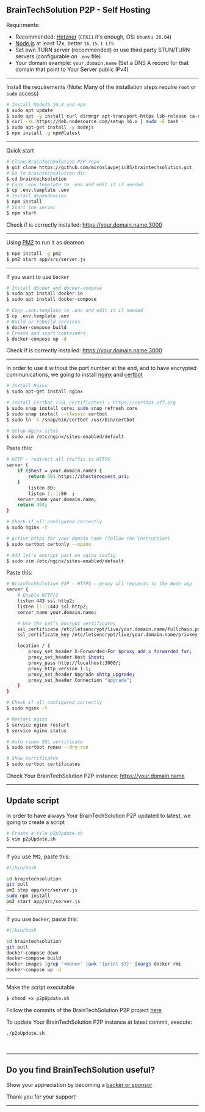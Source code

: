 ## BrainTechSolution P2P - Self Hosting

Requirments:

-   Recommended: [Hetzner](https://www.hetzner.com/cloud) (`CPX11` it's enough, OS: `Ubuntu 20.04`)
-   [Node.js](https://nodejs.org/en/) at least 12x, better `16.15.1 LTS`
-   Set own TURN server (recommended) or use third party STUN/TURN servers (configurable on `.env` file)
-   Your domain example: `your.domain.name` (Set a DNS A record for that domain that point to Your Server public IPv4)

---

Install the requirements (Note: Many of the installation steps require `root` or `sudo` access)

```bash
# Install NodeJS 16.X and npm
$ sudo apt update
$ sudo apt -y install curl dirmngr apt-transport-https lsb-release ca-certificates
$ curl -sL https://deb.nodesource.com/setup_16.x | sudo -E bash -
$ sudo apt-get install -y nodejs
$ npm install -g npm@latest
```

---

Quick start

```bash
# Clone BrainTechSolution P2P repo
$ git clone https://github.com/miroslavpejic85/braintechsolution.git
# Go to braintechsolution dir
$ cd braintechsolution
# Copy .env.template to .env and edit it if needed
$ cp .env.template .env
# Install dependencies
$ npm install
# Start the server
$ npm start
```

Check if is correctly installed: https://your.domain.name:3000

---

Using [PM2](https://pm2.keymetrics.io) to run it as deamon

```bash
$ npm install -g pm2
$ pm2 start app/src/server.js
```

---

If you want to use `Docker`

```bash
# Install docker and docker-compose
$ sudo apt install docker.io
$ sudo apt install docker-compose

# Copy .env.template to .env and edit it if needed
$ cp .env.template .env
# Build or rebuild services
$ docker-compose build
# Create and start containers
$ docker-compose up -d
```

Check if is correctly installed: https://your.domain.name:3000

---

In order to use it without the port number at the end, and to have encrypted communications, we going to install [nginx](https://www.nginx.com) and [certbot](https://certbot.eff.org)

```bash
# Install Nginx
$ sudo apt-get install nginx

# Install Certbot (SSL certificates) : https://certbot.eff.org
$ sudo snap install core; sudo snap refresh core
$ sudo snap install --classic certbot
$ sudo ln -s /snap/bin/certbot /usr/bin/certbot

# Setup Nginx sites
$ sudo vim /etc/nginx/sites-enabled/default
```

Paste this:

```bash
# HTTP — redirect all traffic to HTTPS
server {
    if ($host = your.domain.name) {
        return 301 https://$host$request_uri;
    }
        listen 80;
        listen [::]:80  ;
    server_name your.domain.name;
    return 404;
}
```

```bash
# Check if all configured correctly
$ sudo nginx -t

# Active https for your domain name (follow the instruction)
$ sudo certbot certonly --nginx

# Add let's encrypt part on nginx config
$ sudo vim /etc/nginx/sites-enabled/default
```

Paste this:

```bash
# BrainTechSolution P2P - HTTPS — proxy all requests to the Node app
server {
	# Enable HTTP/2
	listen 443 ssl http2;
	listen [::]:443 ssl http2;
	server_name your.domain.name;

	# Use the Let’s Encrypt certificates
	ssl_certificate /etc/letsencrypt/live/your.domain.name/fullchain.pem;
	ssl_certificate_key /etc/letsencrypt/live/your.domain.name/privkey.pem;

	location / {
		proxy_set_header X-Forwarded-For $proxy_add_x_forwarded_for;
		proxy_set_header Host $host;
		proxy_pass http://localhost:3000/;
		proxy_http_version 1.1;
		proxy_set_header Upgrade $http_upgrade;
		proxy_set_header Connection "upgrade";
	}
}
```

```bash
# Check if all configured correctly
$ sudo nginx -t

# Restart nginx
$ service nginx restart
$ service nginx status

# Auto renew SSL certificate
$ sudo certbot renew --dry-run

# Show certificates
$ sudo certbot certificates
```

Check Your BrainTechSolution P2P instance: https://your.domain.name

---

## Update script

In order to have always Your BrainTechSolution P2P updated to latest, we going to create a script

```bash
# Create a file p2pUpdate.sh
$ vim p2pUpdate.sh
```

---

If you use `PM2`, paste this:

```bash
#!/bin/bash

cd braintechsolution
git pull
pm2 stop app/src/server.js
sudo npm install
pm2 start app/src/server.js
```

---

If you use `Docker`, paste this:

```bash
#!/bin/bash

cd braintechsolution
git pull
docker-compose down
docker-compose build
docker images |grep '<none>' |awk '{print $3}' |xargs docker rmi
docker-compose up -d
```

---

Make the script executable

```bash
$ chmod +x p2pUpdate.sh
```

Follow the commits of the BrainTechSolution P2P project [here](https://github.com/miroslavpejic85/braintechsolution/commits/master)

To update Your BrainTechSolution P2P instance at latest commit, execute:

```bash
./p2pUpdate.sh
```

<br />

---

## Do you find BrainTechSolution useful?

Show your appreciation by becoming a [backer or sponsor](https://github.com/sponsors/miroslavpejic85)

Thank you for your support!

---
